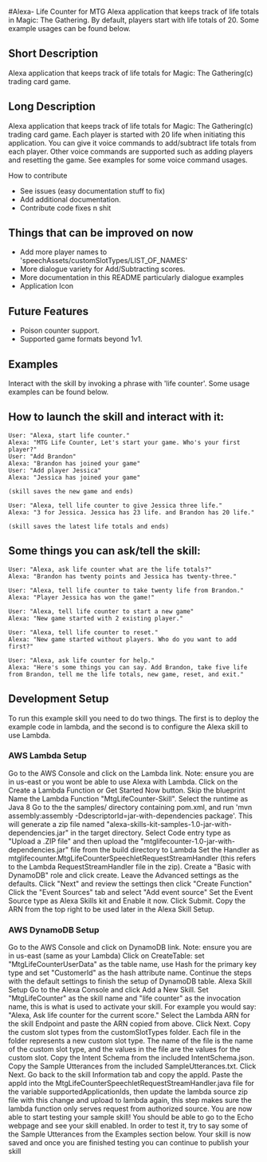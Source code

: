 #Alexa- Life Counter for MTG
Alexa application that keeps track of life totals in Magic: The Gathering.  By default, players start with life totals of 20.  Some example usages can be found below.

## Short Description
Alexa application that keeps track of life totals for Magic:  The Gathering(c) trading card game.

## Long Description
Alexa application that keeps track of life totals for Magic:  The Gathering(c) trading card game.  Each player is started with 20 life when initiating this application.  You can give it voice commands to add/subtract life totals from each player.  Other voice commands are supported such as adding players and resetting the game.  See examples for some voice command usages.

How to contribute
- See issues (easy documentation stuff to fix)
- Add additional documentation.
- Contribute code fixes n shit

## Things that can be improved on now
- Add more player names to 'speechAssets/customSlotTypes/LIST_OF_NAMES'
- More dialogue variety for Add/Subtracting scores.
- More documentation in this README particularly dialogue examples
- Application Icon

## Future Features

- Poison counter support.
- Supported game formats beyond 1v1.

## Examples

Interact with the skill by invoking a phrase with 'life counter'.  Some usage examples can be found below.

## How to launch the skill and interact with it:
    User: "Alexa, start life counter."
    Alexa: "MTG Life Counter, Let's start your game. Who's your first player?"
    User: "Add Brandon"
    Alexa: "Brandon has joined your game"
    User: "Add player Jessica"
    Alexa: "Jessica has joined your game"

    (skill saves the new game and ends)

    User: "Alexa, tell life counter to give Jessica three life."
    Alexa: "3 for Jessica. Jessica has 23 life. and Brandon has 20 life."

    (skill saves the latest life totals and ends)

## Some things you can ask/tell the skill:
    User: "Alexa, ask life counter what are the life totals?"
    Alexa: "Brandon has twenty points and Jessica has twenty-three."

    User: "Alexa, tell life counter to take twenty life from Brandon."
    Alexa: "Player Jessica has won the game!"

    User: "Alexa, tell life counter to start a new game"
    Alexa: "New game started with 2 existing player."

    User: "Alexa, tell life counter to reset."
    Alexa: "New game started without players. Who do you want to add first?"

    User: "Alexa, ask life counter for help."
    Alexa: "Here's some things you can say. Add Brandon, take five life from Brandon, tell me the life totals, new game, reset, and exit."

## Development Setup

To run this example skill you need to do two things. The first is to deploy the example code in lambda, and the second is to configure the Alexa skill to use Lambda.

### AWS Lambda Setup
Go to the AWS Console and click on the Lambda link. Note: ensure you are in us-east or you wont be able to use Alexa with Lambda.
Click on the Create a Lambda Function or Get Started Now button.
Skip the blueprint
Name the Lambda Function "MtgLifeCounter-Skill".
Select the runtime as Java 8
Go to the the samples/ directory containing pom.xml, and run 'mvn assembly:assembly -DdescriptorId=jar-with-dependencies package'. This will generate a zip file named "alexa-skills-kit-samples-1.0-jar-with-dependencies.jar" in the target directory.
Select Code entry type as "Upload a .ZIP file" and then upload the "mtglifecounter-1.0-jar-with-dependencies.jar" file from the build directory to Lambda
Set the Handler as mtglifecounter.MtgLifeCounterSpeechletRequestStreamHandler (this refers to the Lambda RequestStreamHandler file in the zip).
Create a "Basic with DynamoDB" role and click create.
Leave the Advanced settings as the defaults.
Click "Next" and review the settings then click "Create Function"
Click the "Event Sources" tab and select "Add event source"
Set the Event Source type as Alexa Skills kit and Enable it now. Click Submit.
Copy the ARN from the top right to be used later in the Alexa Skill Setup.

### AWS DynamoDB Setup
Go to the AWS Console and click on DynamoDB link. Note: ensure you are in us-east (same as your Lambda)
Click on CreateTable: set "MtgLifeCounterUserData" as the table name, use Hash for the primary key type and set "CustomerId" as the hash attribute name.
Continue the steps with the default settings to finish the setup of DynamoDB table.
Alexa Skill Setup
Go to the Alexa Console and click Add a New Skill.
Set "MtgLifeCounter" as the skill name and "life counter" as the invocation name, this is what is used to activate your skill. For example you would say: "Alexa, Ask life counter for the current score."
Select the Lambda ARN for the skill Endpoint and paste the ARN copied from above. Click Next.
Copy the custom slot types from the customSlotTypes folder. Each file in the folder represents a new custom slot type. The name of the file is the name of the custom slot type, and the values in the file are the values for the custom slot.
Copy the Intent Schema from the included IntentSchema.json.
Copy the Sample Utterances from the included SampleUtterances.txt. Click Next.
Go back to the skill Information tab and copy the appId. Paste the appId into the MtgLifeCounterSpeechletRequestStreamHandler.java file for the variable supportedApplicationIds, then update the lambda source zip file with this change and upload to lambda again, this step makes sure the lambda function only serves request from authorized source.
You are now able to start testing your sample skill! You should be able to go to the Echo webpage and see your skill enabled.
In order to test it, try to say some of the Sample Utterances from the Examples section below.
Your skill is now saved and once you are finished testing you can continue to publish your skill

